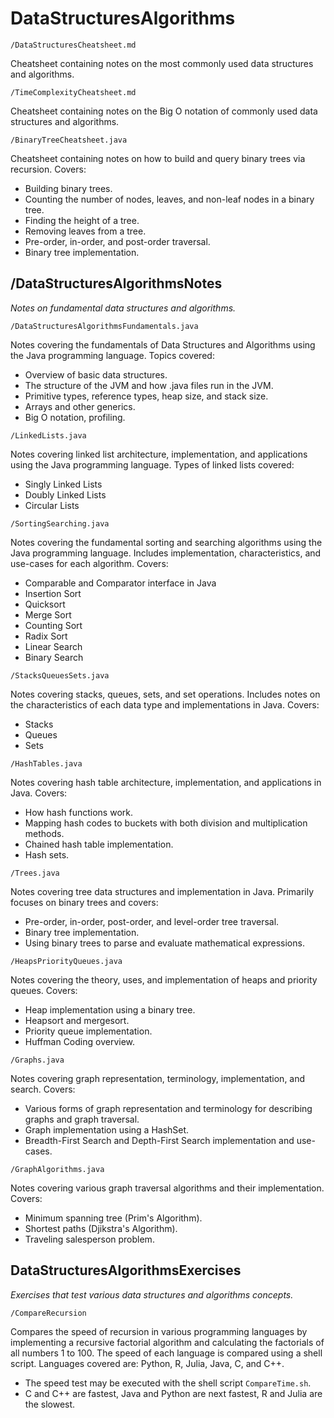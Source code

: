# DataStructuresAlgorithms

`/DataStructuresCheatsheet.md`

Cheatsheet containing notes on the most commonly used data structures and algorithms.

`/TimeComplexityCheatsheet.md`

Cheatsheet containing notes on the Big O notation of commonly used data structures and algorithms.

`/BinaryTreeCheatsheet.java`

Cheatsheet containing notes on how to build and query binary trees via recursion. Covers:
- Building binary trees.
- Counting the number of nodes, leaves, and non-leaf nodes in a binary tree.
- Finding the height of a tree.
- Removing leaves from a tree.
- Pre-order, in-order, and post-order traversal.
- Binary tree implementation.
## /DataStructuresAlgorithmsNotes

*Notes on fundamental data structures and algorithms.*

`/DataStructuresAlgorithmsFundamentals.java`

Notes covering the fundamentals of Data Structures and Algorithms using the Java programming language. Topics covered:
- Overview of basic data structures.
- The structure of the JVM and how .java files run in the JVM.
- Primitive types, reference types, heap size, and stack size.
- Arrays and other generics.
- Big O notation, profiling.

`/LinkedLists.java`

Notes covering linked list architecture, implementation, and applications using the Java programming language. Types of linked lists covered:
- Singly Linked Lists
- Doubly Linked Lists
- Circular Lists

`/SortingSearching.java`

Notes covering the fundamental sorting and searching algorithms using the Java programming language. Includes implementation, characteristics, and use-cases for each algorithm. Covers:
- Comparable and Comparator interface in Java
- Insertion Sort
- Quicksort
- Merge Sort
- Counting Sort
- Radix Sort
- Linear Search
- Binary Search

`/StacksQueuesSets.java`

Notes covering stacks, queues, sets, and set operations. Includes notes on the characteristics of each data type and implementations in Java. Covers:
- Stacks
- Queues
- Sets 

`/HashTables.java`

Notes covering hash table architecture, implementation, and applications in Java. Covers:
- How hash functions work.
- Mapping hash codes to buckets with both division and multiplication methods.
- Chained hash table implementation.
- Hash sets.

`/Trees.java`

Notes covering tree data structures and implementation in Java. Primarily focuses on binary trees and covers:
- Pre-order, in-order, post-order, and level-order tree traversal. 
- Binary tree implementation.
- Using binary trees to parse and evaluate mathematical expressions. 

`/HeapsPriorityQueues.java`

Notes covering the theory, uses, and implementation of heaps and priority queues. Covers:
- Heap implementation using a binary tree.
- Heapsort and mergesort.
- Priority queue implementation.
- Huffman Coding overview.

`/Graphs.java`

Notes covering graph representation, terminology, implementation, and search. Covers:
- Various forms of graph representation and terminology for describing graphs and graph traversal.
- Graph implementation using a HashSet.
- Breadth-First Search and Depth-First Search implementation and use-cases.

`/GraphAlgorithms.java`

Notes covering various graph traversal algorithms and their implementation. Covers:
- Minimum spanning tree (Prim's Algorithm).
- Shortest paths (Djikstra's Algorithm).
- Traveling salesperson problem.

## DataStructuresAlgorithmsExercises 

*Exercises that test various data structures and algorithms concepts.*

`/CompareRecursion`

Compares the speed of recursion in various programming languages by implementing a recursive factorial algorithm and calculating the factorials of all numbers 1 to 100. The speed of each language is compared using a shell script. Languages covered are: Python, R, Julia, Java, C, and C++.
- The speed test may be executed with the shell script `CompareTime.sh`.
- C and C++ are fastest, Java and Python are next fastest, R and Julia are the slowest.
